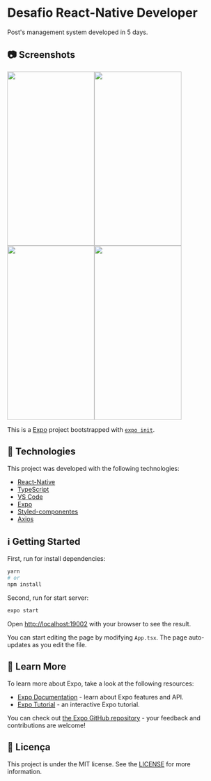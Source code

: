 # Desafio React-Native Developer
Post's management system developed in 5 days.

## 📷 Screenshots

<img src="https://user-images.githubusercontent.com/43748428/116830101-419d7800-ab7e-11eb-8cc6-58b068dc7f62.jpg" data-canonical-src="https://user-images.githubusercontent.com/43748428/116830101-419d7800-ab7e-11eb-8cc6-58b068dc7f62.jpg" width="200" height="400" /><img src="https://user-images.githubusercontent.com/43748428/116830119-5e39b000-ab7e-11eb-914e-0764af4130e6.jpg" data-canonical-src="https://user-images.githubusercontent.com/43748428/116830119-5e39b000-ab7e-11eb-914e-0764af4130e6.jpg" width="200" height="400" /><img src="https://user-images.githubusercontent.com/43748428/116830124-61cd3700-ab7e-11eb-950a-28011c646db6.jpg" data-canonical-src="https://user-images.githubusercontent.com/43748428/116830124-61cd3700-ab7e-11eb-950a-28011c646db6.jpg" width="200" height="400" /><img src="https://user-images.githubusercontent.com/43748428/116830191-e28c3300-ab7e-11eb-8212-cbaa43b014e4.jpg" data-canonical-src="https://user-images.githubusercontent.com/43748428/116830191-e28c3300-ab7e-11eb-8212-cbaa43b014e4.jpg" width="200" height="400" />



This is a [Expo](https://expo.io/) project bootstrapped with [`expo init`](https://docs.expo.io/get-started/create-a-new-app/).

## :rocket: Technologies

This project was developed with the following technologies:

- [React-Native](https://reactnative.dev/)
- [TypeScript](https://www.typescriptlang.org/)
- [VS Code](https://code.visualstudio.com/)
- [Expo](https://expo.io/)
- [Styled-componentes](https://styled-components.com)
- [Axios](https://github.com/axios)


## :information_source: Getting Started

First, run for install dependencies:

```bash
yarn
# or
npm install
```

Second, run for start server:

```bash
expo start
```

Open [http://localhost:19002](http://localhost:19002) with your browser to see the result.

You can start editing the page by modifying `App.tsx`. The page auto-updates as you edit the file.

## :bookmark: Learn More

To learn more about Expo, take a look at the following resources:

- [Expo Documentation](https://docs.expo.io/) - learn about Expo features and API.
- [Expo Tutorial](https://docs.expo.io/tutorial/) - an interactive Expo tutorial.

You can check out [the Expo GitHub repository](https://github.com/expo/expo/) - your feedback and contributions are welcome!

## :memo: Licença
This project is under the MIT license. See the [LICENSE](https://github.com/lukemorales/react-native-design-code/blob/master/LICENSE) for more information.


